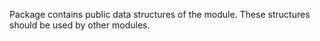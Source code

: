 Package contains public data structures of the module. 
These structures should be used by other modules.